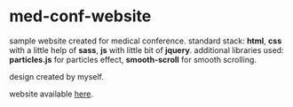 # med-conf-website

sample website created for medical conference. standard stack: **html**, **css** with a little help of **sass**, **js** with little bit of **jquery**.
additional libraries used: **particles.js** for particles effect, **smooth-scroll** for smooth scrolling. 

design created by myself.

website available [here](https://med-conference-website.netlify.com/).
